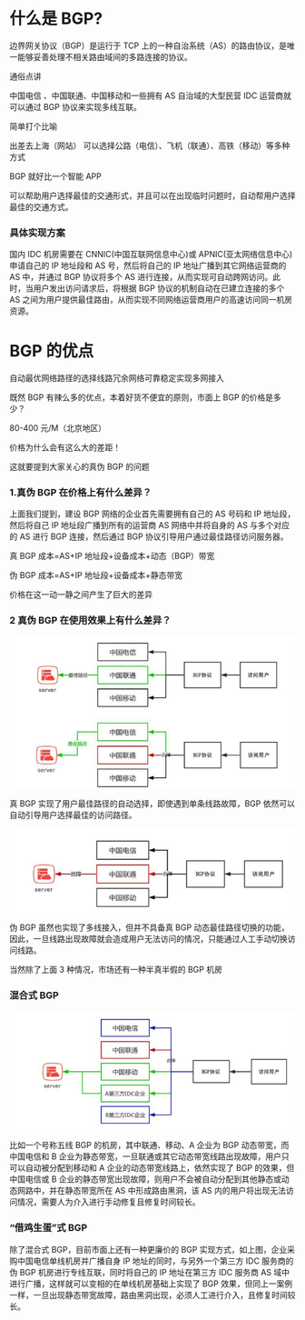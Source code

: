 # **什么是 BGP?**

边界网关协议（BGP）是运行于 TCP 上的一种自治系统（AS）的路由协议，是唯一能够妥善处理不相关路由域间的多路连接的协议。

通俗点讲

中国电信 、中国联通、中国移动和一些拥有 AS 自治域的大型民营 IDC 运营商就可以通过 BGP 协议来实现多线互联。

简单打个比喻

出差去上海（网站） 可以选择公路（电信）、飞机（联通）、高铁（移动）等多种方式

BGP 就好比一个智能 APP

可以帮助用户选择最佳的交通形式，并且可以在出现临时问题时，自动帮用户选择最佳的交通方式。

### 具体实现方案

国内 IDC 机房需要在 CNNIC(中国互联网信息中心)或 APNIC(亚太网络信息中心)申请自己的 IP 地址段和 AS 号，然后将自己的 IP 地址广播到其它网络运营商的 AS 中，并通过 BGP 协议将多个 AS 进行连接，从而实现可自动跨网访问。此时，当用户发出访问请求后，将根据 BGP 协议的机制自动在已建立连接的多个 AS 之间为用户提供最佳路由，从而实现不同网络运营商用户的高速访问同一机房资源。

# **BGP 的优点**

自动最优网络路径的选择线路冗余网络可靠稳定实现多网接入

既然 BGP 有辣么多的优点，本着好货不便宜的原则，市面上 BGP 的价格是多少？

80-400 元/M（北京地区）

价格为什么会有这么大的差距！

这就要提到大家关心的真伪 BGP 的问题

### 1.真伪 BGP 在价格上有什么差异？

上面我们提到，建设 BGP 网络的企业首先需要拥有自己的 AS 号码和 IP 地址段，然后将自己 IP 地址段广播到所有的运营商 AS 网络中并将自身的 AS 与多个对应的 AS 进行 BGP 连接，然后通过 BGP 协议引导用户通过最佳路径访问服务器。

真 BGP 成本=AS+IP 地址段+设备成本+动态（BGP）带宽

伪 BGP 成本=AS+IP 地址段+设备成本+静态带宽

价格在这一动一静之间产生了巨大的差异

### 2 真伪 BGP 在使用效果上有什么差异？

![image-20210317103126297](../assets/BGP.assets/image-20210317103126297.png)

真 BGP 实现了用户最佳路径的自动选择，即使遇到单条线路故障，BGP 依然可以自动引导用户选择最佳的访问路径。

![image-20210317103137723](../assets/BGP.assets/image-20210317103137723.png)

伪 BGP 虽然也实现了多线接入，但并不具备真 BGP 动态最佳路径切换的功能，因此，一旦线路出现故障就会造成用户无法访问的情况，只能通过人工手动切换访问线路。

当然除了上面 3 种情况，市场还有一种半真半假的 BGP 机房

### 混合式 BGP

![image-20210317103149615](../assets/BGP.assets/image-20210317103149615.png)

比如一个号称五线 BGP 的机房，其中联通、移动、A 企业为 BGP 动态带宽，而中国电信和 B 企业为静态带宽，一旦联通或其它动态带宽线路出现故障，用户只可以自动被分配到移动和 A 企业的动态带宽线路上，依然实现了 BGP 的效果，但中国电信或 B 企业的静态带宽出现故障，则用户不会被自动分配到其他静态或动态网路中，并在静态带宽所在 AS 中形成路由黑洞，该 AS 内的用户将出现无法访问情况，需要人为介入进行手动修复且修复时间较长。

### “借鸡生蛋”式 BGP

除了混合式 BGP，目前市面上还有一种更廉价的 BGP 实现方式，如上图，企业采购中国电信单线机房并广播自身 IP 地址的同时，与另外一个第三方 IDC 服务商的伪 BGP 机房进行专线互联，同时将自己的 IP 地址在第三方 IDC 服务商 AS 域中进行广播，这样就可以变相的在单线机房基础上实现了 BGP 效果，但同上一案例一样，一旦出现静态带宽故障，路由黑洞出现，必须人工进行介入，且修复时间较长。
